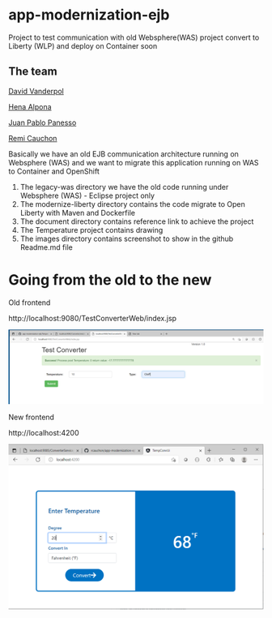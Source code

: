 # app-modernization-ejb
Project to test communication with old Websphere(WAS) project convert to Liberty (WLP) and deploy on Container soon

## The team
[David Vanderpol](mailto:vandepol@ca.ibm.com)

[Hena Alpona](mailto:hena.alpona@ibm.com)

[Juan Pablo Panesso](mailto:jp.panesso@ibm.com)

[Remi Cauchon](mailto:REMI.CAUCHON@ibm.com)

Basically we have an old EJB communication architecture running on Websphere (WAS) and we want to migrate this application running on WAS to Container and OpenShift

1. The legacy-was directory we have the old code running under Websphere (WAS) - Eclipse project only
2. The modernize-liberty directory contains the code migrate to Open Liberty with Maven and Dockerfile
3. The document directory contains reference link to achieve the project
4. The Temperature project contains drawing
5. The images directory contains screenshot to show in the github Readme.md file

# Going from the old to the new
Old frontend

http://localhost:9080/TestConverterWeb/index.jsp

![app-modernization-ejb](images/Old-Frontend-converter.PNG)
 
New frontend

http://localhost:4200

![app-modernization-ejb](images/frontend-temp-converter-1.PNG)
  
